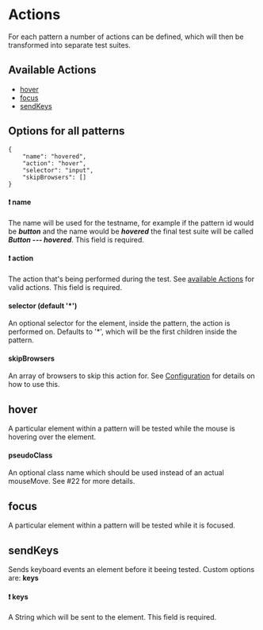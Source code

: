 # Actions

For each pattern a number of actions can be defined, which will then be transformed
into separate test suites.

## Available Actions
- [hover](#hover)
- [focus](#focus)
- [sendKeys](#sendKeys)

## Options for all patterns

```
{
    "name": "hovered",
    "action": "hover",
    "selector": "input",
    "skipBrowsers": []
}
```

#### :exclamation: name

The name will be used for the testname, for example if the pattern id would be
***button*** and the name would be ***hovered*** the final test suite will be
called ***Button --- hovered***. This field is required.


#### :exclamation: action

The action that's being performed during the test.
See [available Actions](#available-actions) for valid actions.
This field is required.

#### selector (default '*')

An optional selector for the element, inside the pattern, the action is
performed on. Defaults to '*', which will be the first children inside the pattern.

#### skipBrowsers

An array of browsers to skip this action for.
See [Configuration](Configuration.md#skipBrowsers) for details on how to use this.

## hover

A particular element within a pattern will be tested while the mouse is hovering
over the element.

#### pseudoClass

An optional class name which should be used instead of an actual mouseMove.
See #22 for more details.


## focus

A particular element within a pattern will be tested while it is focused.

## sendKeys

Sends keyboard events an element before it beeing tested.
Custom options are: **keys**

#### :exclamation: keys

A String which will be sent to the element. This field is required.
